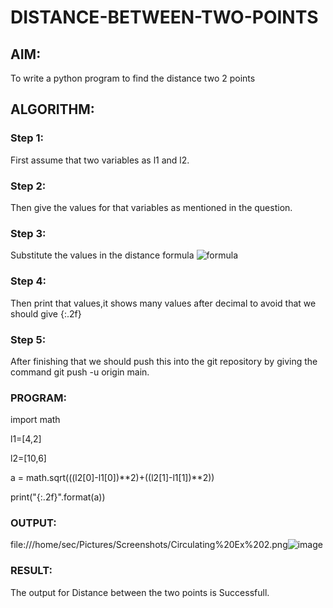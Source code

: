 # DISTANCE-BETWEEN-TWO-POINTS

## AIM:
To write a python program to find the distance two 2 points
## ALGORITHM:
### Step 1: 
First assume that two variables as l1 and l2.
### Step 2: 
Then give the values for that variables as mentioned in the question.
### Step 3: 
Substitute the values in the distance formula  ![formula](/formula.jpg)
### Step 4: 
Then print that values,it shows many values after decimal to avoid that we should give {:.2f}
### Step 5: 
After finishing that we should push this into the git repository by giving the command git push -u origin main.
### PROGRAM:
import math

 l1=[4,2]

 l2=[10,6]

 a = math.sqrt(((l2[0]-l1[0])**2)+((l2[1]-l1[1])**2))

 print("{:.2f}".format(a))


### OUTPUT:
file:///home/sec/Pictures/Screenshots/Circulating%20Ex%202.png![image](https://user-images.githubusercontent.com/118622554/208253137-bd685ed1-7bfc-478a-8660-12075b663fd8.png)

### RESULT:
The output for Distance between the two points is Successfull.

